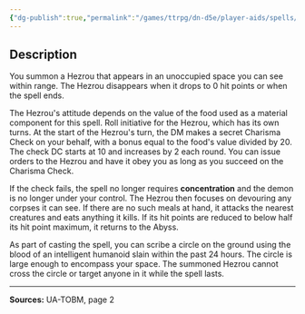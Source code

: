```yaml
---
{"dg-publish":true,"permalink":"/games/ttrpg/dn-d5e/player-aids/spells/level-7/conjure-hezrou-ua/","tags":["ttrpg/dnd/5e","verbal","somatic","material","concentration","spell"],"noteIcon":""}
---
```



## Description
You summon a Hezrou that appears in an unoccupied space you can see within range.
The Hezrou disappears when it drops to 0 hit points or when the spell ends.

The Hezrou's attitude depends on the value of the food used as a material component for this spell.
Roll initiative for the Hezrou, which has its own turns.
At the start of the Hezrou's turn, the DM makes a secret Charisma Check on your behalf, with a bonus equal to the food's value divided by 20.
The check DC starts at 10 and increases by 2 each round.
You can issue orders to the Hezrou and have it obey you as long as you succeed on the Charisma Check.

If the check fails, the spell no longer requires **concentration** and the demon is no longer under your control.
The Hezrou then focuses on devouring any corpses it can see.
If there are no such meals at hand, it attacks the nearest creatures and eats anything it kills.
If its hit points are reduced to below half its hit point maximum, it returns to the Abyss.

As part of casting the spell, you can scribe a circle on the ground using the blood of an intelligent humanoid slain within the past 24 hours.
The circle is large enough to encompass your space.
The summoned Hezrou cannot cross the circle or target anyone in it while the spell lasts.

---

**Sources:** UA-TOBM, page 2
